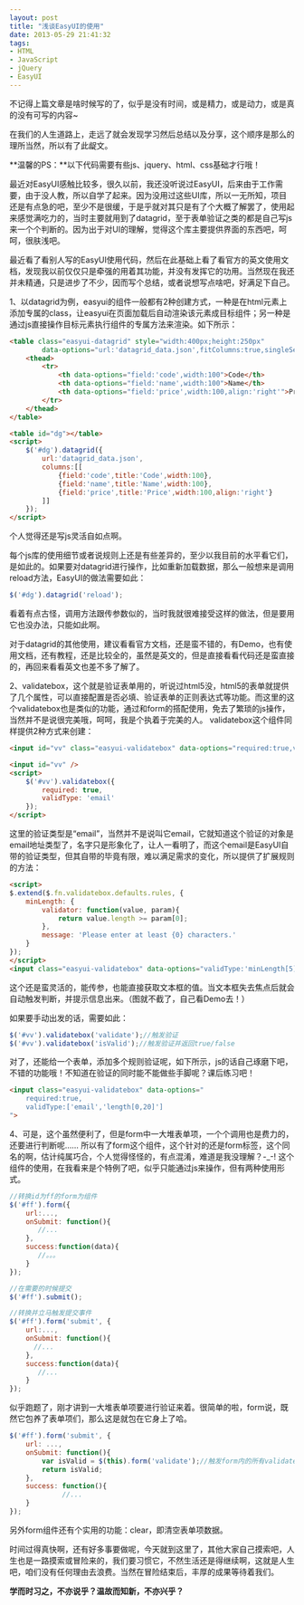 ```yaml
---
layout: post
title: "浅谈EasyUI的使用"
date: 2013-05-29 21:41:32
tags: 
- HTML
- JavaScript
- jQuery
- EasyUI
---
```


不记得上篇文章是啥时候写的了，似乎是没有时间，或是精力，或是动力，或是真的没有可写的内容~

在我们的人生道路上，走远了就会发现学习然后总结以及分享，这个顺序是那么的理所当然，所以有了此龊文。

**温馨的PS：**以下代码需要有些js、jquery、html、css基础才行哦！

最近对EasyUI感触比较多，很久以前，我还没听说过EasyUI，后来由于工作需要，由于没人教，所以自学了起来。因为没用过这些UI库，所以一无所知，项目还是有点急的吧，至少不是很缓，于是乎就对其只是有了个大概了解罢了，使用起来感觉满吃力的，当时主要就用到了datagrid，至于表单验证之类的都是自己写js来一个个判断的。因为出于对UI的理解，觉得这个库主要提供界面的东西吧，呵呵，很肤浅吧。

<!--more-->

最近看了看别人写的EasyUI使用代码，然后在此基础上看了看官方的英文使用文档，发现我以前仅仅只是牵强的用着其功能，并没有发挥它的功用。当然现在我还并未精通，只是进步了不少，因而写个总结，或者说想写点啥吧，好满足下自己。

1、以datagrid为例，easyui的组件一般都有2种创建方式，一种是在html元素上添加专属的class，让easyui在页面加载后自动渲染该元素成目标组件；另一种是通过js直接操作目标元素执行组件的专属方法来渲染。如下所示：

```html
<table class="easyui-datagrid" style="width:400px;height:250px"  
        data-options="url:'datagrid_data.json',fitColumns:true,singleSelect:true">  
    <thead>  
        <tr>  
            <th data-options="field:'code',width:100">Code</th>  
            <th data-options="field:'name',width:100">Name</th>  
            <th data-options="field:'price',width:100,align:'right'">Price</th>  
        </tr>  
    </thead>  
</table>
```

```html
<table id="dg"></table>  
<script>
    $('#dg').datagrid({  
        url:'datagrid_data.json',  
        columns:[[  
            {field:'code',title:'Code',width:100},  
            {field:'name',title:'Name',width:100},  
            {field:'price',title:'Price',width:100,align:'right'}  
        ]]  
    }); 
</script>
```

个人觉得还是写js灵活自如点啊。

每个js库的使用细节或者说规则上还是有些差异的，至少以我目前的水平看它们，是如此的。如果要对datagrid进行操作，比如重新加载数据，那么一般想来是调用reload方法，EasyUI的做法需要如此：

```javascript
$('#dg').datagrid('reload');
```

看着有点古怪，调用方法跟传参数似的，当时我就很难接受这样的做法，但是要用它也没办法，只能如此啊。

对于datagrid的其他使用，建议看看官方文档，还是蛮不错的，有Demo，也有使用文档，还有教程，还是比较全的，虽然是英文的，但是直接看看代码还是蛮直接的，再回来看看英文也差不多了解了。

2、validatebox，这个就是验证表单用的，听说过html5没，html5的表单就提供了几个属性，可以直接配置是否必填、验证表单的正则表达式等功能。而这里的这个validatebox也是类似的功能，通过和form的搭配使用，免去了繁琐的js操作，当然并不是说很完美哦，呵呵，我是个执着于完美的人。
validatebox这个组件同样提供2种方式来创建：

```html
<input id="vv" class="easyui-validatebox" data-options="required:true,validType:'email'" />  
```

```html
<input id="vv" />  
<script>
    $('#vv').validatebox({  
        required: true,  
        validType: 'email'  
    });  
</script>
```

这里的验证类型是“email”，当然并不是说叫它email，它就知道这个验证的对象是email地址类型了，名字只是形象化了，让人一看明了，而这个email是EasyUI自带的验证类型，但其自带的毕竟有限，难以满足需求的变化，所以提供了扩展规则的方法：

```html
<script>
$.extend($.fn.validatebox.defaults.rules, {  
    minLength: {  
        validator: function(value, param){  
            return value.length >= param[0];  
        },  
        message: 'Please enter at least {0} characters.'  
    }  
}); 
</script>
<input class="easyui-validatebox" data-options="validType:'minLength[5]'">
```

这个还是蛮灵活的，能传参，也能直接获取文本框的值。当文本框失去焦点后就会自动触发判断，并提示信息出来。（图就不截了，自己看Demo去！）

如果要手动出发的话，需要如此：

```javascript
$('#vv').validatebox('validate');//触发验证
$('#vv').validatebox('isValid');//触发验证并返回true/false
```

对了，还能给一个表单，添加多个规则验证呢，如下所示，js的话自己琢磨下吧，不错的功能哦！不知道在验证的同时能不能做些手脚呢？课后练习吧！

```html
<input class="easyui-validatebox" data-options="
    required:true,
    validType:['email','length[0,20]']
">
```


4、可是，这个虽然便利了，但是form中一大堆表单项，一个个调用也是费力的，还要进行判断呢……
所以有了form这个组件，这个针对的还是form标签，这个同名的啊，估计纯属巧合，个人觉得怪怪的，有点混淆，难道是我没理解？-_-!
这个组件的使用，在我看来是个特例了吧，似乎只能通过js来操作，但有两种使用形式。

```javascript
//转换id为ff的form为组件
$('#ff').form({  
    url:...,  
    onSubmit: function(){  
       //...
    },  
    success:function(data){  
       //。。。
    }  
});

//在需要的时候提交
$('#ff').submit();
```

```javascript
//转换并立马触发提交事件
$('#ff').form('submit', {  
    url:...,  
    onSubmit: function(){  
      //...
    },  
    success:function(data){  
       //...
    }  
});  
```

似乎跑题了，刚才讲到一大堆表单项要进行验证来着。很简单的啦，form说，既然它包养了表单项们，那么这是就包在它身上了哈。

```javascript
$('#ff').form('submit', {
    url: ...,
    onSubmit: function(){
        var isValid = $(this).form('validate');//触发form内的所有validatebox验证，并返回true/false，这个你懂的！
        return isValid;
    },
    success: function(){
             //...
    }
});
```

另外form组件还有个实用的功能：clear，即清空表单项数据。

时间过得真快啊，还有好多事要做呢，今天就到这里了，其他大家自己摸索吧，人生也是一路摸索或冒险来的，我们要习惯它，不然生活还是得继续啊，这就是人生吧，咱们没有任何理由去浪费。当然在冒险结束后，丰厚的成果等待着我们。

**学而时习之，不亦说乎？温故而知新，不亦兴乎？**